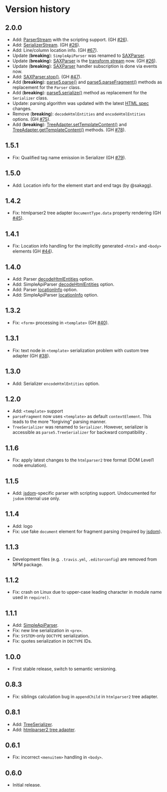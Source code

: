 # Version history
## 2.0.0
 * Add: [ParserStream](https://github.com/inikulin/parse5/wiki/Documentation#parse5+ParserStream) with the scripting support. (GH [#26](https://github.com/inikulin/parse5/issues/26)).
 * Add: [SerializerStream](https://github.com/inikulin/parse5/wiki/Documentation#parse5+SerializerStream). (GH [#26](https://github.com/inikulin/parse5/issues/26)).
 * Add: Line/column location info. (GH [#67](https://github.com/inikulin/parse5/issues/67)).
 * Update (**breaking**): `SimpleApiParser` was renamed to [SAXParser](https://github.com/inikulin/parse5/wiki/Documentation#parse5+SAXParser).
 * Update (**breaking**): [SAXParser](https://github.com/inikulin/parse5/wiki/Documentation#parse5+SAXParser) is the [transform stream](https://nodejs.org/api/stream.html#stream_class_stream_transform)
   now. (GH [#26](https://github.com/inikulin/parse5/issues/26)).
 * Update (**breaking**): [SAXParser](https://github.com/inikulin/parse5/wiki/Documentation#parse5+SAXParser) handler subscription is done via events now.
 * Add: [SAXParser.stop()](https://github.com/inikulin/parse5/wiki/Documentation#parse5+SAXParser+stop). (GH [#47](https://github.com/inikulin/parse5/issues/47)).
 * Add (**breaking**): [parse5.parse()](https://github.com/inikulin/parse5/wiki/Documentation#parse5+parse) and [parse5.parseFragment()](https://github.com/inikulin/parse5/wiki/Documentation#parse5+parseFragment)
   methods as replacement for the `Parser` class.
 * Add (**breaking**): [parse5.serialize()](https://github.com/inikulin/parse5/wiki/Documentation#parse5+serialized) method as replacement for the `Serializer` class.
 * Update: parsing algorithm was updated with the latest [HTML spec](https://html.spec.whatwg.org/) changes.
 * Remove (**breaking**): `decodeHtmlEntities` and `encodeHtmlEntities` options. (GH [#75](https://github.com/inikulin/parse5/issues/75)).
 * Add (**breaking**): [TreeAdapter.setTemplateContent()](https://github.com/inikulin/parse5/wiki/Documentation#TreeAdapter.setTemplateContent) and [TreeAdapter.getTemplateContent()](https://github.com/inikulin/parse5/wiki/Documentation#TreeAdapter.getTemplateContent) methods. (GH [#78](https://github.com/inikulin/parse5/issues/78)).


## 1.5.1
 * Fix: Qualified tag name emission in Serializer (GH [#79](https://github.com/inikulin/parse5/issues/79)).

## 1.5.0
 * Add: Location info for the element start and end tags (by @sakagg).

## 1.4.2
 * Fix: htmlparser2 tree adapter `DocumentType.data` property rendering (GH [#45](https://github.com/inikulin/parse5/issues/45)).

## 1.4.1
 * Fix: Location info handling for the implicitly generated `<html>` and `<body>` elements (GH [#44](https://github.com/inikulin/parse5/issues/44)).

## 1.4.0
 * Add: Parser [decodeHtmlEntities](https://github.com/inikulin/parse5#optionsdecodehtmlentities) option.
 * Add: SimpleApiParser [decodeHtmlEntities](https://github.com/inikulin/parse5#optionsdecodehtmlentities-1) option.
 * Add: Parser [locationInfo](https://github.com/inikulin/parse5#optionslocationinfo) option.
 * Add: SimpleApiParser [locationInfo](https://github.com/inikulin/parse5#optionslocationinfo-1) option.

## 1.3.2
 * Fix: `<form>` processing in `<template>` (GH [#40](https://github.com/inikulin/parse5/issues/40)).

## 1.3.1
 * Fix: text node in `<template>` serialization problem with custom tree adapter (GH [#38](https://github.com/inikulin/parse5/issues/38)).

## 1.3.0
 * Add: Serializer `encodeHtmlEntities` option.

## 1.2.0
 * Add: `<template>` support
 * `parseFragment` now uses `<template>` as default `contextElement`. This leads to the more "forgiving" parsing manner.
 * `TreeSerializer` was renamed to `Serializer`. However, serializer is accessible as `parse5.TreeSerializer` for backward compatibility .

## 1.1.6
 * Fix: apply latest changes to the `htmlparser2` tree format (DOM Level1 node emulation).

## 1.1.5
 * Add: [jsdom](https://github.com/tmpvar/jsdom)-specific parser with scripting support. Undocumented for `jsdom` internal use only.

## 1.1.4
 * Add: logo
 * Fix: use fake `document` element for fragment parsing (required by [jsdom](https://github.com/tmpvar/jsdom)).

## 1.1.3
 * Development files (e.g. `.travis.yml`, `.editorconfig`) are removed from NPM package.

## 1.1.2
 * Fix: crash on Linux due to upper-case leading character in module name used in `require()`.

## 1.1.1
 * Add: [SimpleApiParser](https://github.com/inikulin/parse5/#class-simpleapiparser).
 * Fix: new line serialization in `<pre>`.
 * Fix: `SYSTEM`-only `DOCTYPE` serialization.
 * Fix: quotes serialization in `DOCTYPE` IDs.

## 1.0.0
 * First stable release, switch to semantic versioning.

## 0.8.3
 * Fix: siblings calculation bug in `appendChild` in `htmlparser2` tree adapter.

## 0.8.1
 * Add: [TreeSerializer](https://github.com/inikulin/parse5/#class-serializer).
 * Add: [htmlparser2 tree adapter](https://github.com/inikulin/parse5/#-treeadaptershtmlparser2).

## 0.6.1
 * Fix: incorrect `<menuitem>` handling in `<body>`.

## 0.6.0
 * Initial release.
